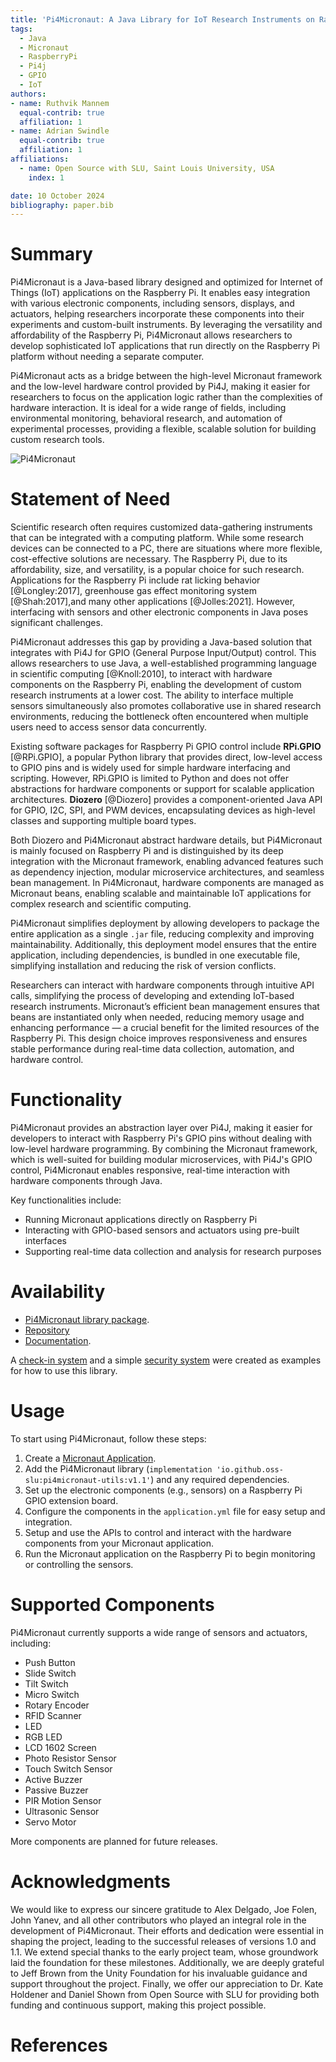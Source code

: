```yaml
---
title: 'Pi4Micronaut: A Java Library for IoT Research Instruments on Raspberry Pi'
tags:
  - Java
  - Micronaut
  - RaspberryPi
  - Pi4j
  - GPIO
  - IoT
authors:
- name: Ruthvik Mannem
  equal-contrib: true
  affiliation: 1
- name: Adrian Swindle
  equal-contrib: true
  affiliation: 1
affiliations:
  - name: Open Source with SLU, Saint Louis University, USA
    index: 1

date: 10 October 2024
bibliography: paper.bib
---
```


# Summary

Pi4Micronaut is a Java-based library designed and optimized for Internet of Things (IoT) applications on the Raspberry Pi. 
It enables easy integration with various electronic components, including sensors, displays, and actuators, helping researchers 
incorporate these components into their experiments and custom-built instruments. By leveraging the versatility and affordability 
of the Raspberry Pi, Pi4Micronaut allows researchers to develop sophisticated IoT applications that run directly on the Raspberry Pi 
platform without needing a separate computer.

Pi4Micronaut acts as a bridge between the high-level Micronaut framework and the low-level hardware control provided by Pi4J, 
making it easier for researchers to focus on the application logic rather than the complexities of hardware interaction. 
It is ideal for a wide range of fields, including environmental monitoring, behavioral research, and automation of experimental processes, 
providing a flexible, scalable solution for building custom research tools.

![Pi4Micronaut](architecture_pi4micronaut.png)

# Statement of Need

Scientific research often requires customized data-gathering instruments that can be integrated with a computing platform. 
While some research devices can be connected to a PC, there are situations where more flexible, cost-effective solutions are necessary. 
The Raspberry Pi, due to its affordability, size, and versatility, is a popular choice for such research. Applications for the Raspberry Pi 
include rat licking behavior [@Longley:2017], greenhouse gas effect monitoring system [@Shah:2017],and many other applications [@Jolles:2021]. 
However, interfacing with sensors and other electronic components in Java poses significant challenges. 

Pi4Micronaut addresses this gap by providing a Java-based solution that integrates with Pi4J for GPIO (General Purpose Input/Output) control. 
This allows researchers to use Java, a well-established programming language in scientific computing [@Knoll:2010], to interact with hardware components on the Raspberry Pi, 
enabling the development of custom research instruments at a lower cost. The ability to interface multiple sensors simultaneously also 
promotes collaborative use in shared research environments, reducing the bottleneck often encountered when multiple users need to access sensor data concurrently.

Existing software packages for Raspberry Pi GPIO control include **RPi.GPIO** [@RPi.GPIO], a popular Python library that provides direct, low-level access to GPIO pins and is widely used for simple hardware interfacing and scripting. However, RPi.GPIO is limited to Python and does not offer abstractions for hardware components or support for scalable application architectures. **Diozero** [@Diozero] provides a component-oriented Java API for GPIO, I2C, SPI, and PWM devices, encapsulating devices as high-level classes and supporting multiple board types.

Both Diozero and Pi4Micronaut abstract hardware details, but Pi4Micronaut is mainly focused on Raspberry Pi and is distinguished by its deep integration with the Micronaut framework, enabling advanced features such as dependency injection, modular microservice architectures, and seamless bean management. In Pi4Micronaut, hardware components are managed as Micronaut beans, enabling scalable and maintainable IoT applications for complex research and scientific computing.

Pi4Micronaut simplifies deployment by allowing developers to package the entire application as a single `.jar` file, reducing complexity and improving maintainability. 
Additionally, this deployment model ensures that the entire application, including dependencies, is bundled in one executable file, simplifying installation and reducing the risk of version conflicts.

Researchers can interact with hardware components through intuitive API calls, simplifying the process of developing and extending IoT-based research instruments.
Micronaut’s efficient bean management ensures that beans are instantiated only when needed, reducing memory usage and enhancing performance — a crucial benefit for the limited resources of the Raspberry Pi.
This design choice improves responsiveness and ensures stable performance during real-time data collection, automation, and hardware control.

# Functionality

Pi4Micronaut provides an abstraction layer over Pi4J, making it easier for developers to interact with Raspberry Pi's GPIO pins without dealing with low-level hardware programming.
By combining the Micronaut framework, which is well-suited for building modular microservices, with Pi4J's GPIO control, Pi4Micronaut enables responsive, real-time interaction with 
hardware components through Java.

Key functionalities include:

- Running Micronaut applications directly on Raspberry Pi
- Interacting with GPIO-based sensors and actuators using pre-built interfaces
- Supporting real-time data collection and analysis for research purposes

# Availability

* [Pi4Micronaut library package](https://central.sonatype.com/artifact/io.github.oss-slu/pi4micronaut-utils).
* [Repository](https://github.com/oss-slu/Pi4Micronaut)
* [Documentation](https://oss-slu.github.io/Pi4Micronaut/).

A [check-in system](https://github.com/oss-slu/SLU_OSS_CheckIn) and a simple [security system](https://github.com/oss-slu/Pi4Micronaut/tree/Home_Automation) were created as examples for how to use this library.

# Usage

To start using Pi4Micronaut, follow these steps:

1. Create a [Micronaut Application](https://micronaut.io/launch/).
2. Add the Pi4Micronaut library (`implementation 'io.github.oss-slu:pi4micronaut-utils:v1.1'`) and any required dependencies.
3. Set up the electronic components (e.g., sensors) on a Raspberry Pi GPIO extension board.
4. Configure the components in the `application.yml` file for easy setup and integration.
5. Setup and use the APIs to control and interact with the hardware components from your Micronaut application.
6. Run the Micronaut application on the Raspberry Pi to begin monitoring or controlling the sensors.

# Supported Components

Pi4Micronaut currently supports a wide range of sensors and actuators, including:

- Push Button
- Slide Switch
- Tilt Switch
- Micro Switch
- Rotary Encoder
- RFID Scanner
- LED
- RGB LED
- LCD 1602 Screen
- Photo Resistor Sensor
- Touch Switch Sensor
- Active Buzzer
- Passive Buzzer
- PIR Motion Sensor
- Ultrasonic Sensor
- Servo Motor

More components are planned for future releases.

# Acknowledgments

We would like to express our sincere gratitude to Alex Delgado, Joe Folen, John Yanev, and all other contributors who played an integral role in the development of Pi4Micronaut. 
Their efforts and dedication were essential in shaping the project, leading to the successful releases of versions 1.0 and 1.1. 
We extend special thanks to the early project team, whose groundwork laid the foundation for these milestones. 
Additionally, we are deeply grateful to Jeff Brown from the Unity Foundation for his invaluable guidance and support throughout the project. 
Finally, we offer our appreciation to Dr. Kate Holdener and Daniel Shown from Open Source with SLU for providing both funding and continuous support, making this project possible.

# References
